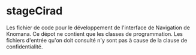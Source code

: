 # stageCirad
Les fichier de code pour le développement de l'interface de Navigation de Knomana.
Ce dépot ne contient que les classes de programmation.
Les fichiers d'entrée qu'on doit consulté n'y sont pas à cause de la clause de confidentialité.
